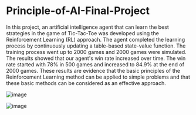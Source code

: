# Principle-of-AI-Final-Project
In this project, an artificial intelligence agent that can learn the best strategies in the game of Tic-Tac-Toe was developed using the Reinforcement Learning (RL) approach. The agent completed the learning process by continuously updating a table-based state-value function. The training process went up to 2000 games and 2000 games were simulated. The results showed that our agent's win rate increased over time. The win rate started with 78% in 500 games and increased to 84.9% at the end of 2000 games. These results are evidence that the basic principles of the Reinforcement Learning method can be applied to simple problems and that these basic methods can be considered as an effective approach.


![image](https://github.com/user-attachments/assets/3d0185a5-92fb-4333-bb05-d9b3a9b27313)


![image](https://github.com/user-attachments/assets/8d64ec0d-aa31-4d3f-a57b-b6c877b7f0ee)




